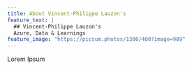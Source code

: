 ```yaml
---
title: About Vincent-Philippe Lauzon's
feature_text: |
  ## Vincent-Philippe Lauzon's
  Azure, Data & Learnings
feature_image: "https://picsum.photos/1300/400?image=989"
---
```


Lorem Ipsum